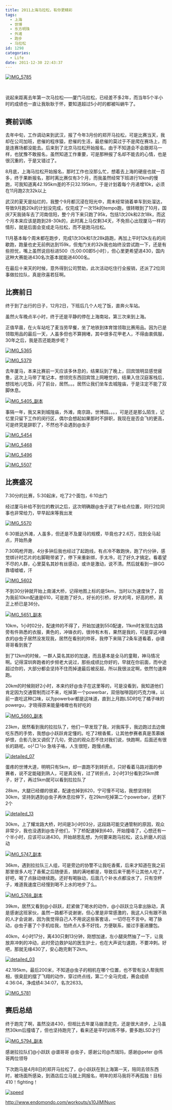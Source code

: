 ```yaml
---
title: 2011上海马拉松，有你更精彩
tags:
  - 上海
  - 世博
  - 东方明珠
  - 外滩
  - 跑步
  - 马拉松
id: 1298
categories:
  - Life
date: 2011-12-30 22:43:37
---
```


[![](/images/2011/12/IMG_5785.jpg "IMG_5785")](/images/2011/12/IMG_5785.jpg)

&nbsp;

说起来距离去年第一次马拉松——厦门马拉松，已经差不多2年，而当年5个半小时的成绩也一直让我耿耿于怀，要知道超过5小时的都被叫蜗牛了。

## 赛前训练

去年中旬，工作调动来到武汉，报了今年3月份的郑开马拉松，可是比赛当天，我却在公司加班，悲催的程序猿，悲催的生活，最悲催的莫过于不是爬在赛场上，而是连赛场都没能去。后来到了北京马拉松开始报名，由于不知道会不会跟郑马一样，也犹豫不敢报名，虽然知道工作重要，可是那种报了名却不能去的心情，也是很沉重的，于是又错过了。

8月底，上海马拉松开始报名，那时工作也没那么忙，想着去上海的硬座也就一百多，终于果断报名，那时离比赛仅有3个月，而我虽然经常下班进行10km的慢跑，可我知道离42.195km差的不只32.195km，于是计划着每个月递增10k，必须在11月跑2次32k以上

武汉的夏天是灿烂的，我整个9月都沉浸在阳光中，周末经常骑着单车到处溜达，导致9月跑20k的计划没完成，仅完成了一次15k的tempo跑，很转眼到了10月，国庆7天我骑车去了河南信阳，整个月下来只跑了95k，包括1次20k和2次18k，而这个月本来应该是跑到28-30k的，此时离上马仅剩34天，不免担心出现厦马一样的情形，就是后面会变成走马拉松，而不是跑马拉松。

11月基本每个周末都在跑步，完成1次30k和1次28k路跑，再加上平时12k左右的间歇跑，跑量也史无前例达到159k，但鬼门关的32k我也始终没尝试跑一下，还是有些担忧，嘴上虽然说目标进500（5;00:00即5小时），但心里更希望进430，国内这种大赛能进430名次基本就能进4000名。

在最后十来天的时候，意外得到公司赞助，此次活动吃住行全报销，还派了2位同事做拉拉队，真是欣喜若狂啊。

## 比赛前日

终于到了出行的日子，12月2日，下班后几个人吃了饭，直奔火车站。

虽然火车晚点半小时，终于还是平静的停在上海南站，第三次来到上海。

正值早晨，在火车站吃了麦当劳早餐，坐了地铁到体育馆领取比赛用品。因为已是领取用品的最后一天，人虽多但也不算拥堵，其中很多花甲老人，不得由衷佩服，30年之后，我是否还能跑步呢？

[![](/images/2011/12/IMG_5365.jpg "IMG_5365")](/images/2011/12/IMG_5365.jpg)

[![](/images/2011/12/IMG_5379.jpg "IMG_5379")](/images/2011/12/IMG_5379.jpg)

去年厦马，本来比赛前一天应该多休息的，结果玩到了晚上，回宾馆明显感觉疲惫，这次上马带了笔记本，想领完东西回宾馆上网睡觉的，结果入住汉庭客栈后，想找地儿吃饭，问了前台，居然。。。居然让我们坐车去城隍庙，于是注定不能了双脚休息。

[![](/images/2011/12/IMG_5405_副本.jpg "IMG_5405_副本")](/images/2011/12/IMG_5405_副本.jpg)

事隔一年，我又来到城隍庙，外滩，南京路，世博园。。。，可是还是那么陌生，记忆里只留下工作的闵行区，偶尔会想起如果那时不辞职，我现在是否会飞的更高，可是终究是辞职了，不然也不会遇到@虫子

[![](/images/2011/12/IMG_5454.jpg "IMG_5454")](/images/2011/12/IMG_5454.jpg)

[![](/images/2011/12/IMG_5468.jpg "IMG_5468")](/images/2011/12/IMG_5468.jpg)

[![](/images/2011/12/IMG_5496.jpg "IMG_5496")](/images/2011/12/IMG_5496.jpg)

[![](/images/2011/12/IMG_5507.jpg "IMG_5507")](/images/2011/12/IMG_5507.jpg)

## 比赛盛况

7:30分的比赛，5:30起床，吃了2个面包，6:10出门

经过厦马补给不到位的教训之后，这次明确跟@虫子说了补给点位置，同行2位同事也非常给力，早早起床等我出发

[![](/images/2011/12/IMG_5570.jpg "IMG_5570")](/images/2011/12/IMG_5570.jpg)

6:30抵达外滩，人虽多，但还是不及厦马的规模，毕竟也才2.6万，找到全马起点，开始热身

7:30鸣枪开跑，4分多钟后我也经过了起跑线，有点冷不敢跑快，跑了约分钟，感觉绑计时芯片的右脚鞋带紧了，停下来重新绑，手太冷，花了好久才搞定。看着望不尽的人群，心里莫名其妙有丝感动，或许是激动，说不清。然后就看到一排GG靠墙嘘嘘，汗

[![](/images/2011/12/IMG_5602.jpg "IMG_5602")](/images/2011/12/IMG_5602.jpg)

不到30分钟就开始上南浦大桥，记得地图上标的是5km，当时以为速度快了，因为我前10km配速是610，可是跑了好久，好长的引桥，好大的弯，好高的桥，真正上桥已是36分。

[![](/images/2011/12/IMG_5651_副本.jpg "IMG_5651_副本")](/images/2011/12/IMG_5651_副本.jpg)

10km，1小时02分，配速帅的不得了，开始加速到550配速，11km时发现左边路旁有件熟悉的衣服，黄色的，冲锋衣的，很帅有木有，果然是我的，可是穿这冲锋衣的@虫子居然没发现我，居然在看别的帅哥，我停下来隔了2条车道看着，@谱哥哥看到我了

到了12km的时候，一群人莫名其妙的加速，而且基本是全马的童鞋，神马情况啊。记得深圳奔跑者的步频老大说过，那些成绩比你好的，早就在你前面，而中途超过你的，大部分都会坚持不住而掉速最后被反超，所以我很淡定啊，依然匀速奔跑。

20km的时候刚好2小时，本来约好@虫子在这里等的，可是没看到，我知道他们肯定因为交通管制而过不来，吃掉第一个powerbar，双倍咖啡因的巧克力味，以前一直吃这种口味，以为powerbar都是这味道，直到上月跑LSD时吃了橘子味的powergu，才晓得原来能量啫喱也有好吃的

[![](/images/2011/12/IMG_5660_副本.jpg "IMG_5660_副本")](/images/2011/12/IMG_5660_副本.jpg)

23km，居然看到我的拉拉队了，他们一早发现了我，对我挥手，我边跑过去边做吃东西的手势，我想@小跃跃肯定懂的。吃了2根香蕉，让其他参赛者真是羡慕嫉妒恨，合影几张又调侃了几句，旁边的观众忍不住对我们说，快跑啊，后面还有很长的路呢。o(╯□╰)o 急啥子咯，人生很短，跑慢点撒。

[![](/images/2011/12/detailed_07.jpg "detailed_07")](/images/2011/12/detailed_07.jpg)

蛋疼的世博大道，明明只有5km，却一直跑不到转折点，只好看着马路对面的参赛者，说不定能碰到熟人，可是真没有，过了转折点，2小时31分看到25km牌子，好了，再过5km就可以看到拉拉队了

28km，大腿已经绷的很紧，配速也掉到620，宁可慢不可站，我想坚持到30km，坚持到遇到@虫子再休息拉伸下，在29km吃掉第二个powerbar，还剩下2个

[![](/images/2011/12/detailed_13.jpg "detailed_13")](/images/2011/12/detailed_13.jpg)

30km，上了耀龙路大桥，时间是3小时03分，这段路可能交通管制的原因，观众非常少，我也没遇到@虫子他们，下了桥配速掉到640，开始撞墙了，心想还有一个半小时，应该可以进430。开始胡思乱想，为何要来跑马拉松，这么折磨人的运动

[![](/images/2011/12/IMG_5747_副本.jpg "IMG_5747_副本")](/images/2011/12/IMG_5747_副本.jpg)

36km，遇到拉拉队三人组，可是旁边的协警不让我吃香蕉，后来才知道在我之前那里很多人吃了香蕉之后随便丢，搞的满地都是，导致后来干脆不让其他人吃了，好吧，喝了点脉动继续跑。还好有喝脉动，后面几个补水点都没水了，只有空杯子，难道我速度已经慢到喝不上水的地步了么。

[![](/images/2011/12/IMG_5768_副本.jpg "IMG_5768_副本")](/images/2011/12/IMG_5768_副本.jpg)

39km，居然又看到@小跃跃，赶紧做了喝水的动作，@小跃跃立马拿出脉动，真是感谢这班家伙，虽然一路都不说谢谢，但心里是非常感激的，我这人只有跟不熟的人才会说谢，因为我觉得自己人不用说这些客套话，一切尽在不言中。喝了脉动，@虫子塞了个手机给我，怕终点人多不好找，方便联系，接过手塞进腰包。

40km，4小时17分，离430只剩13分钟，刚想加速，左小腿突然抽了一下，让我放弃冲刺的冲动，此时旁边救护站的医生护士，也在大声说匀速跑，不要冲刺。好吧，那就无缘430了，安心跑完剩下2km。

[![](/images/2011/12/detailed_03.jpg "detailed_03")](/images/2011/12/detailed_03.jpg)

42.195km，最后200米，不知道@虫子的相机在哪个位置，也不管有没人帮我照相，很臭屁的摆了飞翔的动作，穿过终点线，第二个全马完成，赛会成绩4:36:04，净成绩4:34:07，名次2633。

[![](/images/2011/12/IMG_5781.jpg "IMG_5781")](/images/2011/12/IMG_5781.jpg)

## 赛后总结

终于跑完了啊，虽然没进430，但相比去年厦马崩溃走完，还是很大进步，上马虽然30km后撞墙了，但也坚持跑完了，看来还是平时训练不够，要多跑LSD才行

[![](/images/2011/12/IMG_5794_副本1.jpg "IMG_5794_副本")](/images/2011/12/IMG_5794_副本1.jpg)

感谢拉拉队们@小跃跃 @谱哥哥 @虫子，感谢公司@杰瑞玛，感谢@peter @伟哥两位领导

下次跑马是4月8日的郑开马拉松了，@小跃跃在到上海第一天，陪同去领东西时，被场面所感染，到酒店后立马就上网报名，明年的郑马我将不再孤独！目标410！fighting！

[![](/images/2011/12/speed.jpg "speed")](/images/2011/12/speed.jpg)

http://www.endomondo.com/workouts/s10JiMINuvc